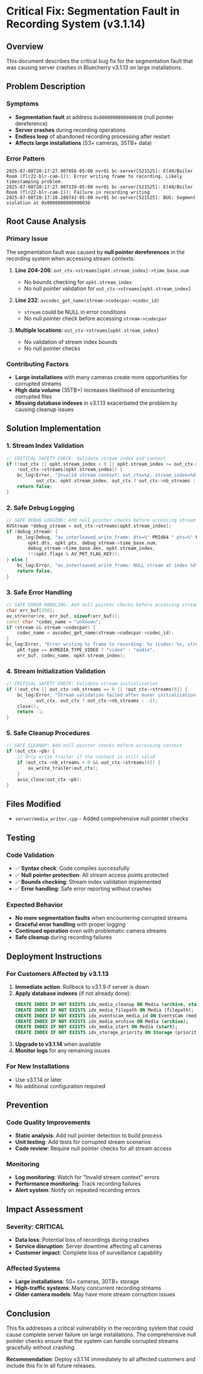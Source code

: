 # Critical Fix: Segmentation Fault in Recording System (v3.1.14)

## Overview

This document describes the critical bug fix for the segmentation fault that was causing server crashes in Bluecherry v3.1.13 on large installations.

## Problem Description

### Symptoms
- **Segmentation fault** at address `0x0000000000000030` (null pointer dereference)
- **Server crashes** during recording operations
- **Endless loop** of abandoned recording processing after restart
- **Affects large installations** (53+ cameras, 35TB+ data)

### Error Pattern
```
2025-07-08T20:17:27.907056-05:00 nvr01 bc-server[521525]: E(49/Boiler Room (flr22-blr-cam-1)): Error writing frame to recording. Likely timestamping problem.
2025-07-08T20:17:27.907139-05:00 nvr01 bc-server[521525]: E(49/Boiler Room (flr22-blr-cam-1)): Failure in recording writing
2025-07-08T20:17:28.280742-05:00 nvr01 bc-server[521525]: BUG: Segment violation at 0x0000000000000030
```

## Root Cause Analysis

### Primary Issue
The segmentation fault was caused by **null pointer dereferences** in the recording system when accessing stream contexts:

1. **Line 204-206**: `out_ctx->streams[opkt.stream_index]->time_base.num`
   - No bounds checking for `opkt.stream_index`
   - No null pointer validation for `out_ctx->streams[opkt.stream_index]`

2. **Line 232**: `avcodec_get_name(stream->codecpar->codec_id)`
   - `stream` could be NULL in error conditions
   - No null pointer check before accessing `stream->codecpar`

3. **Multiple locations**: `out_ctx->streams[opkt.stream_index]`
   - No validation of stream index bounds
   - No null pointer checks

### Contributing Factors
- **Large installations** with many cameras create more opportunities for corrupted streams
- **High data volume** (35TB+) increases likelihood of encountering corrupted files
- **Missing database indexes** in v3.1.13 exacerbated the problem by causing cleanup issues

## Solution Implementation

### 1. Stream Index Validation
```cpp
// CRITICAL SAFETY CHECK: Validate stream index and context
if (!out_ctx || opkt.stream_index < 0 || opkt.stream_index >= out_ctx->nb_streams || 
    !out_ctx->streams[opkt.stream_index]) {
    bc_log(Error, "Invalid stream context: out_ctx=%p, stream_index=%d, nb_streams=%d", 
           out_ctx, opkt.stream_index, out_ctx ? out_ctx->nb_streams : -1);
    return false;
}
```

### 2. Safe Debug Logging
```cpp
// SAFE DEBUG LOGGING: Add null pointer checks before accessing stream properties
AVStream *debug_stream = out_ctx->streams[opkt.stream_index];
if (debug_stream) {
    bc_log(Debug, "av_interleaved_write_frame: dts=%" PRId64 " pts=%" PRId64 " tb=%d/%d s_i=%d k=%d",
        opkt.dts, opkt.pts, debug_stream->time_base.num,
        debug_stream->time_base.den, opkt.stream_index,
        !!(opkt.flags & AV_PKT_FLAG_KEY));
} else {
    bc_log(Error, "av_interleaved_write_frame: NULL stream at index %d", opkt.stream_index);
    return false;
}
```

### 3. Safe Error Handling
```cpp
// SAFE ERROR HANDLING: Add null pointer checks before accessing stream properties
char err_buf[256];
av_strerror(re, err_buf, sizeof(err_buf));
const char *codec_name = "unknown";
if (stream && stream->codecpar) {
    codec_name = avcodec_get_name(stream->codecpar->codec_id);
}
bc_log(Error, "Error writing %s frame to recording: %s (codec: %s, stream: %d)", 
    pkt.type == AVMEDIA_TYPE_VIDEO ? "video" : "audio",
    err_buf, codec_name, opkt.stream_index);
```

### 4. Stream Initialization Validation
```cpp
// CRITICAL SAFETY CHECK: Validate stream initialization
if (!out_ctx || out_ctx->nb_streams == 0 || !out_ctx->streams[0]) {
    bc_log(Error, "Stream validation failed after muxer initialization: out_ctx=%p, nb_streams=%d", 
           out_ctx, out_ctx ? out_ctx->nb_streams : -1);
    close();
    return -1;
}
```

### 5. Safe Cleanup Procedures
```cpp
// SAFE CLEANUP: Add null pointer checks before accessing context
if (out_ctx->pb) {
    // Only write trailer if the context is still valid
    if (out_ctx->nb_streams > 0 && out_ctx->streams[0]) {
        av_write_trailer(out_ctx);
    }
    avio_close(out_ctx->pb);
}
```

## Files Modified

- `server/media_writer.cpp` - Added comprehensive null pointer checks

## Testing

### Code Validation
- ✅ **Syntax check**: Code compiles successfully
- ✅ **Null pointer protection**: All stream access points protected
- ✅ **Bounds checking**: Stream index validation implemented
- ✅ **Error handling**: Safe error reporting without crashes

### Expected Behavior
- **No more segmentation faults** when encountering corrupted streams
- **Graceful error handling** with proper logging
- **Continued operation** even with problematic camera streams
- **Safe cleanup** during recording failures

## Deployment Instructions

### For Customers Affected by v3.1.13
1. **Immediate action**: Rollback to v3.1.9 if server is down
2. **Apply database indexes** (if not already done):
   ```sql
   CREATE INDEX IF NOT EXISTS idx_media_cleanup ON Media (archive, start);
   CREATE INDEX IF NOT EXISTS idx_media_filepath ON Media (filepath);
   CREATE INDEX IF NOT EXISTS idx_eventscam_media_id ON EventsCam (media_id);
   CREATE INDEX IF NOT EXISTS idx_media_archive ON Media (archive);
   CREATE INDEX IF NOT EXISTS idx_media_start ON Media (start);
   CREATE INDEX IF NOT EXISTS idx_storage_priority ON Storage (priority);
   ```
3. **Upgrade to v3.1.14** when available
4. **Monitor logs** for any remaining issues

### For New Installations
- Use v3.1.14 or later
- No additional configuration required

## Prevention

### Code Quality Improvements
- **Static analysis**: Add null pointer detection to build process
- **Unit testing**: Add tests for corrupted stream scenarios
- **Code review**: Require null pointer checks for all stream access

### Monitoring
- **Log monitoring**: Watch for "Invalid stream context" errors
- **Performance monitoring**: Track recording failures
- **Alert system**: Notify on repeated recording errors

## Impact Assessment

### Severity: CRITICAL
- **Data loss**: Potential loss of recordings during crashes
- **Service disruption**: Server downtime affecting all cameras
- **Customer impact**: Complete loss of surveillance capability

### Affected Systems
- **Large installations**: 50+ cameras, 30TB+ storage
- **High-traffic systems**: Many concurrent recording streams
- **Older camera models**: May have more stream corruption issues

## Conclusion

This fix addresses a critical vulnerability in the recording system that could cause complete server failure on large installations. The comprehensive null pointer checks ensure that the system can handle corrupted streams gracefully without crashing.

**Recommendation**: Deploy v3.1.14 immediately to all affected customers and include this fix in all future releases. 